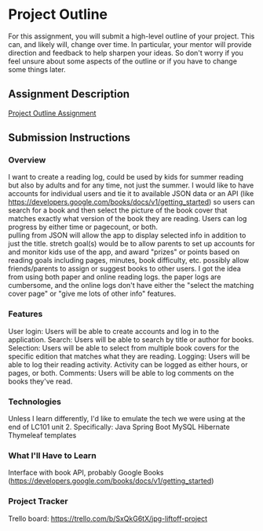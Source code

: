 # Project Outline
For this assignment, you will submit a high-level outline of your project. This can, and likely will, change over time. In particular, your mentor will provide direction and feedback to help sharpen your ideas. So don't worry if you feel unsure about some aspects of the outline or if you have to change some things later.

## Assignment Description
[Project Outline Assignment](https://education.launchcode.org/liftoff/modules/assignments/project-outline)

## Submission Instructions

### Overview
I want to create a reading log, could be used by kids for summer reading but also by adults 
and for any time, not just the summer.  I would like to have accounts for individual users 
and tie it to available JSON data or an API (like https://developers.google.com/books/docs/v1/getting_started) so users 
can search for a book and then select the picture of the book cover that matches exactly what version
of the book they are reading.  Users can log progress by either time or pagecount, or both.  
pulling from JSON will allow the app 
to display selected info in addition to just the title.  stretch goal(s) would be to allow parents 
to set up accounts for and monitor kids use of the app, and award "prizes" or points based on 
reading goals including pages, minutes, book difficulty, etc.  possibly allow friends/parents to 
assign or suggest books to other users.  I got the idea from using both paper and online reading logs.
the paper logs are cumbersome, and the online logs don't have either the "select the matching cover page"
or "give me lots of other info" features.
### Features
User login: Users will be able to create accounts and log in to the application. 
Search: Users will be able to search by title or author for books.
Selection: Users will be able to select from multiple book covers for the specific edition 
that matches what they are reading.
Logging: Users will be able to log their reading activity.  Activity can be logged as either 
hours, or pages, or both.
Comments: Users will be able to log comments on the books they've read.
### Technologies
Unless I learn differently, I'd like to emulate the tech we were using at the end of LC101 unit 2.
Specifically:
Java
Spring Boot
MySQL
Hibernate
Thymeleaf templates
### What I'll Have to Learn
Interface with book API, probably Google Books (https://developers.google.com/books/docs/v1/getting_started)
### Project Tracker
Trello board: https://trello.com/b/SxQkG6tX/jpg-liftoff-project
